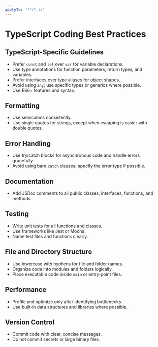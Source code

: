 ```yaml
---
applyTo: '**/*.ts'
---
```

# TypeScript Coding Best Practices

## TypeScript-Specific Guidelines
- Prefer `const` and `let` over `var` for variable declarations.
- Use type annotations for function parameters, return types, and variables.
- Prefer interfaces over type aliases for object shapes.
- Avoid using `any`; use specific types or generics where possible.
- Use ES6+ features and syntax.

## Formatting
- Use semicolons consistently.
- Use single quotes for strings, except when escaping is easier with double quotes.

## Error Handling
- Use try/catch blocks for asynchronous code and handle errors gracefully.
- Avoid using bare `catch` clauses; specify the error type if possible.

## Documentation
- Add JSDoc comments to all public classes, interfaces, functions, and methods.

## Testing
- Write unit tests for all functions and classes.
- Use frameworks like Jest or Mocha.
- Name test files and functions clearly.

## File and Directory Structure
- Use lowercase with hyphens for file and folder names.
- Organize code into modules and folders logically.
- Place executable code inside `main` or entry-point files.

## Performance
- Profile and optimize only after identifying bottlenecks.
- Use built-in data structures and libraries where possible.

## Version Control
- Commit code with clear, concise messages.
- Do not commit secrets or large binary files.